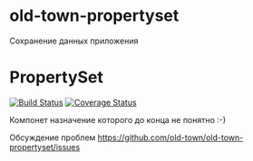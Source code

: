 # old-town-propertyset

Сохранение данных приложения


# PropertySet

[![Build Status](https://secure.travis-ci.org/old-town/old-town-propertyset.svg?branch=dev)](https://secure.travis-ci.org/old-town/old-town-propertyset)
[![Coverage Status](https://coveralls.io/repos/old-town/old-town-propertyset/badge.svg?branch=dev)](https://coveralls.io/r/old-town/old-town-propertyset?branch=dev)

Компонет назначение которого до конца не понятно :-)

Обсуждение проблем https://github.com/old-town/old-town-propertyset/issues
